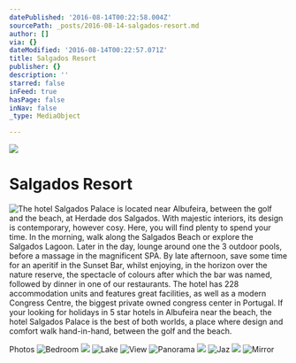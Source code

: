 ```yaml
---
datePublished: '2016-08-14T00:22:58.004Z'
sourcePath: _posts/2016-08-14-salgados-resort.md
author: []
via: {}
dateModified: '2016-08-14T00:22:57.071Z'
title: Salgados Resort
publisher: {}
description: ''
starred: false
inFeed: true
hasPage: false
inNav: false
_type: MediaObject

---
```

![](https://the-grid-user-content.s3-us-west-2.amazonaws.com/e9678b45-f074-48ed-8b54-538d5f095bfc.jpg)

# Salgados Resort
![The hotel Salgados Palace is located near Albufeira, between the golf and the beach, at Herdade dos Salgados.
With majestic interiors, its design is contemporary, however cosy. Here, you will find plenty to spend your time. In the morning, walk along the Salgados Beach or explore the Salgados Lagoon. Later in the day, lounge around one the 3 outdoor pools, before a massage in the magnificent SPA. By late afternoon, save some time for an aperitif in the Sunset Bar, whilst enjoying, in the horizon over the nature reserve, the spectacle of colours after which the bar was named, followed by dinner in one of our restaurants. The hotel has 228 accommodation units and features great facilities, as well as a modern Congress Centre, the biggest private owned congress center in Portugal. If your looking for holidays in 5 star hotels in Albufeira near the beach, the hotel Salgados Palace is the best of both worlds, a place where design and comfort walk hand-in-hand, between the golf and the beach.](https://the-grid-user-content.s3-us-west-2.amazonaws.com/50cd8970-cc2e-40c7-bb94-7672c0937e4a.jpg)

Photos
![Bedroom](https://the-grid-user-content.s3-us-west-2.amazonaws.com/e8b3fc4b-b026-4928-8eb7-38b8d48e0565.jpg)
![](https://the-grid-user-content.s3-us-west-2.amazonaws.com/2b13cdbe-1160-4cdd-abf6-75b4548bd9c2.jpg)
![Lake](https://the-grid-user-content.s3-us-west-2.amazonaws.com/ddbddad4-3b24-4997-975e-a2b07da1c3e2.jpg)
![View](https://the-grid-user-content.s3-us-west-2.amazonaws.com/682dc694-8346-4a1c-a005-fd310087b41e.jpg)
![Panorama](https://the-grid-user-content.s3-us-west-2.amazonaws.com/8db77851-ef35-49a3-adff-99aee99e5a86.jpg)
![](https://the-grid-user-content.s3-us-west-2.amazonaws.com/aa53dc24-5789-4072-a8b6-a5b8562b8d6a.jpg)
![Jaz](https://the-grid-user-content.s3-us-west-2.amazonaws.com/36600bc6-5c37-4d0e-9fb6-3b6674e9b1f1.jpg)
![](https://the-grid-user-content.s3-us-west-2.amazonaws.com/7ddc75e1-0f52-48aa-8be2-adf461e59346.jpg)
![Mirror](https://the-grid-user-content.s3-us-west-2.amazonaws.com/37c89bfe-9b8c-4f91-808a-f0aa61f05579.jpg)